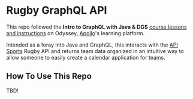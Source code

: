 # Rugby GraphQL API

This repo followed the **Intro to GraphQL with Java & DGS** [course lessons and instructions](https://apollographql.com/tutorials/intro-dgs) on Odyssey, [Apollo](https://apollographql.com)'s learning platform.

Intended as a foray into Java and GraphQL, this interacts with the [API Sports](https://api-sports.io/) Rugby API and returns team data organized in an intuitive way to allow someone to easily create a calendar application for teams.

## How To Use This Repo

TBD!


